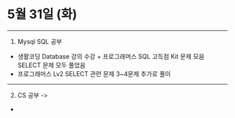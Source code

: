 # 5월 31일 (화)

---

1. Mysql SQL 공부

- 생활코딩 Database 강의 수강 + 프로그래머스 SQL 고득점 Kit 문제 모음 SELECT 문제 모두 풀었음
- 프로그래머스 Lv2 SELECT 관련 문제 3~4문제 추가로 풀이

---

2. CS 공부 ->

-
